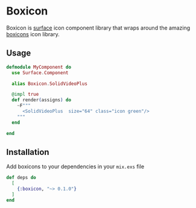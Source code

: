 # Boxicon

Boxicon is [surface](https://github.com/surface-ui/surface) icon component library that wraps around the amazing [boxicons](https://boxicons.com) icon library.

## Usage

```elixir
defmodule MyComponent do
  use Surface.Component

  alias Boxicon.SolidVideoPlus

  @impl true
  def render(assigns) do
    ~F"""
      <SolidVideoPlus  size="64" class="icon green"/>
    """
  end

end
```

## Installation

Add boxicons to your dependencies in your `mix.exs` file

```elixir
def deps do
  [
    {:boxicon, "~> 0.1.0"}
  ]
end
```
